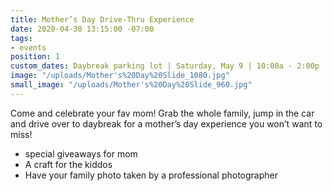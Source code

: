```yaml
---
title: Mother’s Day Drive-Thru Experience
date: 2020-04-30 13:15:00 -07:00
tags:
- events
position: 1
custom_dates: Daybreak parking lot | Saturday, May 9 | 10:00a - 2:00p
image: "/uploads/Mother's%20Day%20Slide_1080.jpg"
small_image: "/uploads/Mother's%20Day%20Slide_960.jpg"
---
```


Come and celebrate your fav mom! Grab the whole family, jump in the car and drive over to daybreak for a mother’s day experience you won’t want to miss!

* special giveaways for mom
* A craft for the kiddos
* Have your family photo taken by a professional photographer